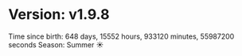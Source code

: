 # Version: v1.9.8
Time since birth: 648 days, 15552 hours, 933120 minutes, 55987200 seconds
Season: Summer ☀️
